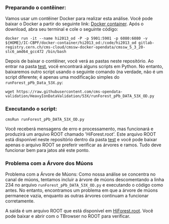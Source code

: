### Preparando o contêiner:

Vamos usar um contêiner Docker para realizar esta análise. Você pode baixar o Docker a partir do seguinte link: [Docker container](https://www.docker.com/products/docker-desktop/). Após o download, abra seu terminal e cole o seguinte código: 

  ```
  docker run -it --name hi2013_od -P -p 5901:5901 -p 6080:6080 -v ${HOME}/IC-CBPF/docker-container/hi2013_od:/code/hi2013_od gitlab-registry.cern.ch/cms-cloud/cmssw-docker-opendata/cmssw_5_3_20-slc6_amd64_gcc472 /bin/bash
  ```

Depois de baixar o contêiner, você verá as pastas neste repositório. Ao entrar na pasta [test](HeavyIonsAnalysis/JetAnalysis/test), você encontrará alguns scripts em Python. No entanto, baixaremos outro script usando o seguinte comando (na verdade, não é um script diferente; é apenas uma modificação simples do `runForest_pPb_Data_53X.py`:

```
wget https://raw.githubusercontent.com/cms-opendata-validation/HeavyIonDataValidation/53X/runForest_pPb_DATA_53X_OD.py

```

### Executando o script:
```
cmsRun runForest_pPb_DATA_53X_OD.py
```
  
Você receberá mensagens de erro e processamento, mas funcionará e produzirá um arquivo ROOT chamado 'HiForest.root'. Este arquivo ROOT está disponível neste repositório dentro da pasta [test](HeavyIonsAnalysis/JetAnalysis/test) e você pode baixar apenas o arquivo ROOT se preferir verificar as árvores e ramos. Tudo deve funcionar bem para jatos até este ponto.

### Problema com a Árvore dos Múons

Problema com a Árvore de Múons:
Como nossa análise se concentra no canal de múons, tentamos incluir a árvore de múons descomentando a linha 234 no arquivo `runForest_pPb_DATA_53X_OD.py` e executando o código como antes. No entanto, encontramos um problema em que a árvore de múons permanece vazia, enquanto as outras árvores continuam a funcionar corretamente.

A saída é um arquivo ROOT que está disponível em [HiForest.root](HeavyIonsAnalysis). Você pode baixar e abrir com o TBrowser no ROOT para verificar.

